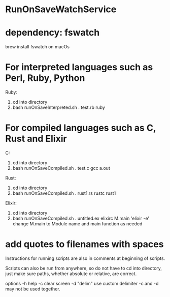 # RunOnSaveWatchService

# dependency: fswatch

brew install fswatch on macOs


# For interpreted languages such as Perl, Ruby, Python
Ruby:
1. cd into directory
2. bash runOnSaveInterpreted.sh . test.rb ruby

# For compiled languages such as C, Rust and Elixir
C:
1. cd into directory
2. bash runOnSaveCompiled.sh . test.c gcc a.out

Rust:
1. cd into directory
2. bash runOnSaveCompiled.sh . rust1.rs rustc rust1

Elixir:
1. cd into directory
2. bash runOnSaveCompiled.sh . untitled.ex elixirc M.main 'elixir -e'
	change M.main to Module name and main function as needed

# add quotes to filenames with spaces

Instructions for running scripts are also in comments at beginning of scripts.

Scripts can also be run from anywhere, so do not have to cd into directory, just make sure paths, whether absolute or relative, are correct.

options
	-h help
	-c clear screen
	-d "delim" use custom delimiter
	-c and -d may not be used together.

